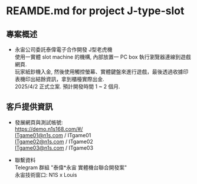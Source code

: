 # REAMDE.md for project J-type-slot

## 專案概述
- 永宙公司委託泰偉電子合作開發 J型老虎機  
  使用一實體 slot machine 的機構, 內部放置一 PC box 執行瀏覽器連線到遊戲網頁.  
  玩家紙鈔機入金, 然後使用觸控螢幕、實體鍵盤來進行遊戲，最後透過收據印表機印出結餘資訊，拿到櫃檯實際出金.  
  2025/4/2 正式立案. 預計開發時間 1 ~ 2 個月.

## 客戶提供資訊
- 發展網頁與測試帳號:  
  https://demo.n1s168.com/#/  
  ITgame01@n1s.com / ITgame01  
  ITgame02@n1s.com / ITgame02  
  ITgame03@n1s.com / ITgame03  

- 聯繫資料  
  Telegram 群組 "泰偉*永宙 實體機台聯合開發案"  
  永宙技術窗口: N1S x Louis

